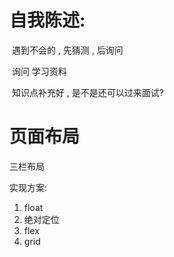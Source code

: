 # 自我陈述:

​	遇到不会的 , 先猜测 , 后询问

​	询问 学习资料

​	知识点补充好 , 是不是还可以过来面试?



# 页面布局

三栏布局

实现方案:

1. float
2. 绝对定位
3. flex
4. grid

